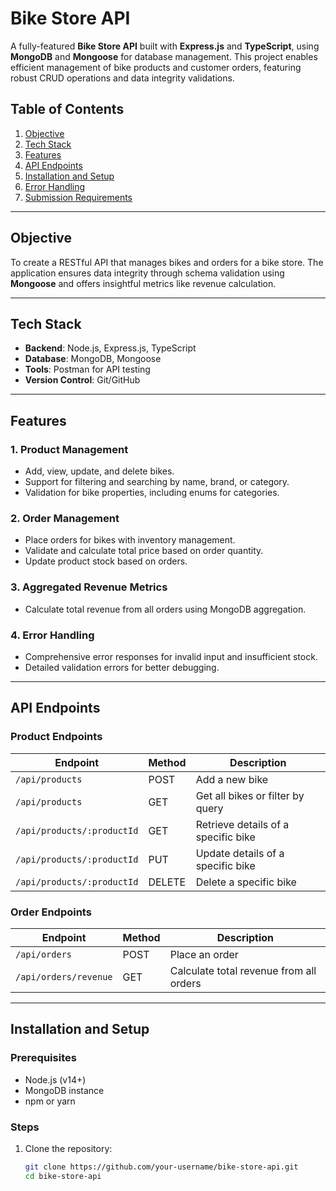# Bike Store API

A fully-featured **Bike Store API** built with **Express.js** and **TypeScript**, using **MongoDB** and **Mongoose** for database management. This project enables efficient management of bike products and customer orders, featuring robust CRUD operations and data integrity validations.

## Table of Contents
1. [Objective](#objective)
2. [Tech Stack](#tech-stack)
3. [Features](#features)
4. [API Endpoints](#api-endpoints)
5. [Installation and Setup](#installation-and-setup)
6. [Error Handling](#error-handling)
7. [Submission Requirements](#submission-requirements)

---

## Objective

To create a RESTful API that manages bikes and orders for a bike store. The application ensures data integrity through schema validation using **Mongoose** and offers insightful metrics like revenue calculation.

---

## Tech Stack

- **Backend**: Node.js, Express.js, TypeScript
- **Database**: MongoDB, Mongoose
- **Tools**: Postman for API testing
- **Version Control**: Git/GitHub

---

## Features

### 1. Product Management
- Add, view, update, and delete bikes.
- Support for filtering and searching by name, brand, or category.
- Validation for bike properties, including enums for categories.

### 2. Order Management
- Place orders for bikes with inventory management.
- Validate and calculate total price based on order quantity.
- Update product stock based on orders.

### 3. Aggregated Revenue Metrics
- Calculate total revenue from all orders using MongoDB aggregation.

### 4. Error Handling
- Comprehensive error responses for invalid input and insufficient stock.
- Detailed validation errors for better debugging.

---

## API Endpoints

### Product Endpoints

| Endpoint                     | Method | Description                         |
|------------------------------|--------|-------------------------------------|
| `/api/products`              | POST   | Add a new bike                     |
| `/api/products`              | GET    | Get all bikes or filter by query   |
| `/api/products/:productId`   | GET    | Retrieve details of a specific bike|
| `/api/products/:productId`   | PUT    | Update details of a specific bike  |
| `/api/products/:productId`   | DELETE | Delete a specific bike             |

### Order Endpoints

| Endpoint                   | Method | Description                              |
|----------------------------|--------|------------------------------------------|
| `/api/orders`              | POST   | Place an order                          |
| `/api/orders/revenue`      | GET    | Calculate total revenue from all orders |

---

## Installation and Setup

### Prerequisites
- Node.js (v14+)
- MongoDB instance
- npm or yarn

### Steps
1. Clone the repository:
   ```bash
   git clone https://github.com/your-username/bike-store-api.git
   cd bike-store-api
